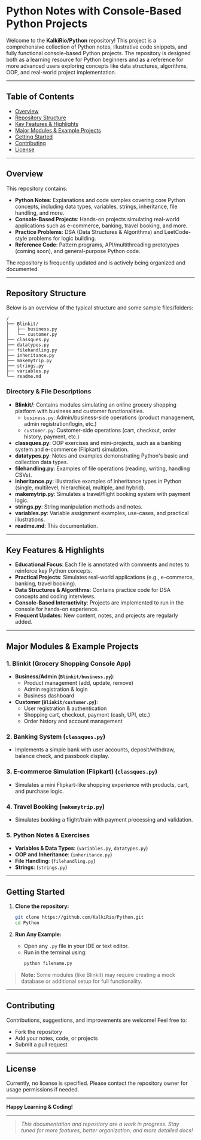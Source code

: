 # Python Notes with Console-Based Python Projects

Welcome to the **KalkiRio/Python** repository! This project is a comprehensive collection of Python notes, illustrative code snippets, and fully functional console-based Python projects. The repository is designed both as a learning resource for Python beginners and as a reference for more advanced users exploring concepts like data structures, algorithms, OOP, and real-world project implementation.

---

## Table of Contents

- [Overview](#overview)
- [Repository Structure](#repository-structure)
- [Key Features & Highlights](#key-features--highlights)
- [Major Modules & Example Projects](#major-modules--example-projects)
- [Getting Started](#getting-started)
- [Contributing](#contributing)
- [License](#license)

---

## Overview

This repository contains:
- **Python Notes**: Explanations and code samples covering core Python concepts, including data types, variables, strings, inheritance, file handling, and more.
- **Console-Based Projects**: Hands-on projects simulating real-world applications such as e-commerce, banking, travel booking, and more.
- **Practice Problems**: DSA (Data Structures & Algorithms) and LeetCode-style problems for logic building.
- **Reference Code**: Pattern programs, API/multithreading prototypes (coming soon), and general-purpose Python code.

The repository is frequently updated and is actively being organized and documented.

---

## Repository Structure

Below is an overview of the typical structure and some sample files/folders:

```
/
├── Blinkit/
│   ├── business.py
│   └── customer.py
├── classques.py
├── datatypes.py
├── filehandling.py
├── inheritance.py
├── makemytrip.py
├── strings.py
├── variables.py
└── readme.md
```

### Directory & File Descriptions

- **Blinkit/**: Contains modules simulating an online grocery shopping platform with business and customer functionalities.
  - `business.py`: Admin/business-side operations (product management, admin registration/login, etc.)
  - `customer.py`: Customer-side operations (cart, checkout, order history, payment, etc.)
- **classques.py**: OOP exercises and mini-projects, such as a banking system and e-commerce (Flipkart) simulation.
- **datatypes.py**: Notes and examples demonstrating Python's basic and collection data types.
- **filehandling.py**: Examples of file operations (reading, writing, handling CSVs).
- **inheritance.py**: Illustrative examples of inheritance types in Python (single, multilevel, hierarchical, multiple, and hybrid).
- **makemytrip.py**: Simulates a travel/flight booking system with payment logic.
- **strings.py**: String manipulation methods and notes.
- **variables.py**: Variable assignment examples, use-cases, and practical illustrations.
- **readme.md**: This documentation.

---

## Key Features & Highlights

- **Educational Focus**: Each file is annotated with comments and notes to reinforce key Python concepts.
- **Practical Projects**: Simulates real-world applications (e.g., e-commerce, banking, travel booking).
- **Data Structures & Algorithms**: Contains practice code for DSA concepts and coding interviews.
- **Console-Based Interactivity**: Projects are implemented to run in the console for hands-on experience.
- **Frequent Updates**: New content, notes, and projects are regularly added.

---

## Major Modules & Example Projects

### 1. Blinkit (Grocery Shopping Console App)
- **Business/Admin (`Blinkit/business.py`)**: 
  - Product management (add, update, remove)
  - Admin registration & login
  - Business dashboard
- **Customer (`Blinkit/customer.py`)**:
  - User registration & authentication
  - Shopping cart, checkout, payment (cash, UPI, etc.)
  - Order history and account management

### 2. Banking System (`classques.py`)
- Implements a simple bank with user accounts, deposit/withdraw, balance check, and passbook display.

### 3. E-commerce Simulation (Flipkart) (`classques.py`)
- Simulates a mini Flipkart-like shopping experience with products, cart, and purchase logic.

### 4. Travel Booking (`makemytrip.py`)
- Simulates booking a flight/train with payment processing and validation.

### 5. Python Notes & Exercises
- **Variables & Data Types**: (`variables.py`, `datatypes.py`)
- **OOP and Inheritance**: (`inheritance.py`)
- **File Handling**: (`filehandling.py`)
- **Strings**: (`strings.py`)

---

## Getting Started

1. **Clone the repository:**
   ```bash
   git clone https://github.com/KalkiRio/Python.git
   cd Python
   ```

2. **Run Any Example:**
   - Open any `.py` file in your IDE or text editor.
   - Run in the terminal using:
     ```bash
     python filename.py
     ```

> **Note:** Some modules (like Blinkit) may require creating a mock database or additional setup for full functionality.

---

## Contributing

Contributions, suggestions, and improvements are welcome! Feel free to:
- Fork the repository
- Add your notes, code, or projects
- Submit a pull request

---

## License

Currently, no license is specified. Please contact the repository owner for usage permissions if needed.

---

**Happy Learning & Coding!**

---

> _This documentation and repository are a work in progress. Stay tuned for more features, better organization, and more detailed docs!_
